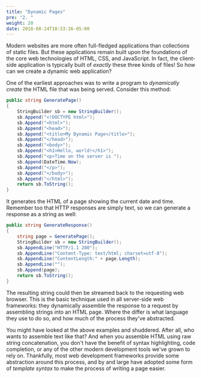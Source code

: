 ```yaml
---
title: "Dynamic Pages"
pre: "2. "
weight: 20
date: 2018-08-24T10:53:26-05:00
---
```


Modern websites are more often full-fledged applications than collections of static files.  But these applications remain built upon the foundations of the core web technologies of HTML, CSS, and JavaScript.  In fact, the client-side application is typically built of _exactly_ these three kinds of files!  So how can we create a dynamic web application?

One of the earliest approaches was to write a program to _dynamically create_ the HTML file that was being served.  Consider this method:

```csharp
public string GeneratePage()
{
    StringBuilder sb = new StringBuilder();
    sb.Append("<!DOCTYPE html>");
    sb.Append("<html>");
    sb.Append("<head>");
    sb.Append("<title>My Dynamic Page</title>");
    sb.Append("</head>");
    sb.Append("<body>");
    sb.Append("<h1>Hello, world!</h1>");
    sb.Append("<p>Time on the server is ");
    sb.Append(DateTime.Now);
    sb.Append("</p>");
    sb.Append("</body>");
    sb.Append("</html>");
    return sb.ToString();
}
```

It generates the HTML of a page showing the current date and time.  Remember too that HTTP responses are simply text, so we can generate a response as a string as well:

```csharp
public string GenerateResponse()
{
    string page = GeneratePage();
    StringBuilder sb = new StringBuilder();
    sb.AppendLine("HTTP/1.1 200");
    sb.AppendLine("Content-Type: text/html; charset=utf-8");
    sb.AppendLine("ContentLength:" + page.Length);
    sb.AppendLine("");
    sb.Append(page);
    return sb.ToString();
}
```

The resulting string could then be streamed back to the requesting web browser.  This is the basic technique used in all server-side web frameworks: they dynamically assemble the response to a request by assembling strings into an HTML page.  Where the differ is what language they use to do so, and how much of the process they've abstracted.

You might have looked at the above examples and shuddered.  After all, who wants to assemble text like that?  And when you assemble HTML using raw string concatenation, you don't have the benefit of syntax highlighting, code completion, or any of the other modern development tools we've grown to rely on.  Thankfully, most web development frameworks provide some abstraction around this process, and by and large have adopted some form of _template syntax_ to make the process of writing a page easier.
